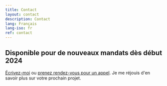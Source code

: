 ```yaml
---
title: Contact
layout: contact
description: Contact
lang: Français
lang-iso: fr
ref: contact
---
```


## Disponible pour de nouveaux mandats dès début 2024

[Écrivez-moi](mailto:hello@tgconsulting.ca) ou [prenez rendez-vous pour un appel](https://doodle.com/bp/thomasguignard/book-me).
Je me réjouis d'en savoir plus sur votre prochain projet.
